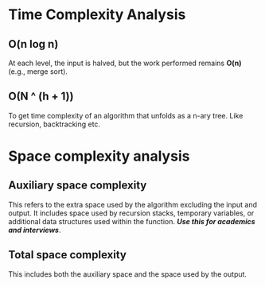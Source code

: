 # Time Complexity Analysis
## O(n log n)
At each level, the input is halved, but the work performed remains **O(n)** (e.g., merge sort).

## O(N ^ (h + 1))
To get time complexity of an algorithm that unfolds as a n-ary tree. Like recursion, backtracking etc.

# Space complexity analysis 
## Auxiliary space complexity
This refers to the extra space used by the algorithm excluding the input and output. It includes space used by recursion stacks, temporary variables, or additional data structures used within the function. ***Use this for academics and interviews***.

## Total space complexity
This includes both the auxiliary space and the space used by the output.